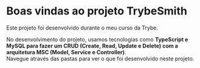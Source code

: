 # Boas vindas ao projeto TrybeSmith

Este projeto foi desenvolvido durante o meu curso da Trybe.

No desenvolvimento do projeto, usamos tecnologias como <strong>TypeScript e MySQL para fazer um CRUD (Create, Read, Update e Delete) com a arquitetura MSC (Model, Service e Controller)</strong>.<br>
Navegue através das pastas para ver o que foi desenvolvido neste projeto.
